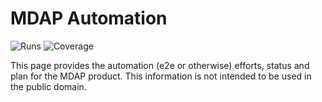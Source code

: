 # MDAP Automation
![Runs](https://badges.openebs.ci/badge/E2E%20runs-3456-orange.svg)
![Coverage](https://badges.openebs.ci/badge/E2E%20coverage-52%25-green.svg)




This page provides the automation (e2e or otherwise) efforts, status and plan for the MDAP product. This information is not intended to be used in the public domain.
